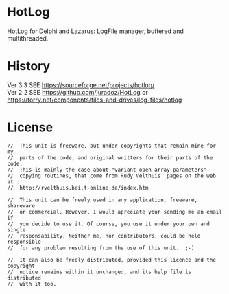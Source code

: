 # HotLog
HotLog for Delphi and Lazarus: LogFile manager, buffered and multithreaded.

# History
Ver 3.3 SEE https://sourceforge.net/projects/hotlog/  
Ver 2.2 SEE https://github.com/juradoz/HotLog or   
			https://torry.net/components/files-and-drives/log-files/hotlog  

# License
	//  This unit is freeware, but under copyrights that remain mine for my
    //  parts of the code, and original writters for their parts of the code.
    //  This is mainly the case about "variant open array parameters"
    //  copying routines, that come from Rudy Velthuis' pages on the web at :
    //  http://rvelthuis.bei.t-online.de/index.htm

    //  This unit can be freely used in any application, freeware, shareware
    //  or commercial. However, I would apreciate your sending me an email if
    //  you decide to use it. Of course, you use it under your own and single
    //  responsability. Neither me, nor contributors, could be held responsible
    //  for any problem resulting from the use of this unit.  ;-)

    //  It can also be freely distributed, provided this licence and the copyright
    //  notice remains within it unchanged, and its help file is distributed
    //  with it too.